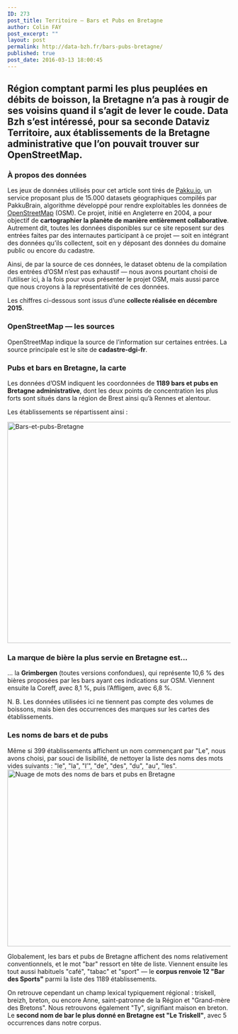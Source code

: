```yaml
---
ID: 273
post_title: Territoire — Bars et Pubs en Bretagne
author: Colin FAY
post_excerpt: ""
layout: post
permalink: http://data-bzh.fr/bars-pubs-bretagne/
published: true
post_date: 2016-03-13 18:00:45
---
```

<h2>Région comptant parmi les plus peuplées en débits de boisson, la Bretagne n’a pas à rougir de ses voisins quand il s’agit de lever le coude. Data Bzh s’est intéressé, pour sa seconde Dataviz Territoire, aux établissements de la Bretagne administrative que l’on pouvait trouver sur OpenStreetMap.</h2>
<!--more-->
<h3>À propos des données</h3>
Les jeux de données utilisés pour cet article sont tirés de <a href="http://pakku.io/" target="_blank">Pakku.io</a>, un service proposant plus de 15.000 datasets géographiques compilés par PakkuBrain, algorithme développé pour rendre exploitables les données de <a href="http://openstreetmap.fr" target="_blank">OpenStreetMap</a> (OSM). Ce projet, initié en Angleterre en 2004, a pour objectif de <strong>cartographier la planète de manière entièrement collaborative</strong>. Autrement dit, toutes les données disponibles sur ce site reposent sur des entrées faites par des internautes participant à ce projet — soit en intégrant des données qu’ils collectent, soit en y déposant des données du domaine public ou encore du cadastre.

Ainsi, de par la source de ces données, le dataset obtenu de la compilation des entrées d’OSM n’est pas exhaustif — nous avons pourtant choisi de l’utiliser ici, à la fois pour vous présenter le projet OSM, mais aussi parce que nous croyons à la représentativité de ces données.

Les chiffres ci-dessous sont issus d’une <strong>collecte réalisée en décembre 2015</strong>.
<h3>OpenStreetMap — les sources</h3>
OpenStreetMap indique la source de l’information sur certaines entrées. La source principale est le site de <strong>cadastre-dgi-fr</strong>.
<h3>Pubs et bars en Bretagne, la carte</h3>
<p style="text-align: left;">Les données d’OSM indiquent les coordonnées de <strong>1189 bars et pubs en Bretagne administrative</strong>, dont les deux points de concentration les plus forts sont situés dans la région de Brest ainsi qu’à Rennes et alentour.</p>
<p style="text-align: left;">Les établissements se répartissent ainsi :
<em>
</em></p>
<p style="text-align: left;"><img class="aligncenter size-full wp-image-418" src="http://dev.data-bzh.fr/wp-content/uploads/2016/03/Bars-et-pubs-Bretagne-2.jpg" alt="Bars-et-pubs-Bretagne" width="1200" height="500" /></p>

<h3>La marque de bière la plus servie en Bretagne est...</h3>
... la <strong>Grimbergen</strong> (toutes versions confondues), qui représente 10,6 % des bières proposées par les bars ayant ces indications sur OSM. Viennent ensuite la Coreff, avec 8,1 %, puis l’Affligem, avec 6,8 %.

N. B. Les données utilisées ici ne tiennent pas compte des volumes de boissons, mais bien des occurrences des marques sur les cartes des établissements.
<h3>Les noms de bars et de pubs</h3>
Même si 399 établissements affichent un nom commençant par "Le", nous avons choisi, par souci de lisibilité, de nettoyer la liste des noms des mots vides suivants : "le", "la", "l’", "de", "des", "du", "au", "les".<img class="aligncenter size-full wp-image-305" src="http://dev.data-bzh.fr/wp-content/uploads/2016/02/nom-pubs-bars-bretagne-2.jpg" alt="Nuage de mots des noms de bars et pubs en Bretagne" width="750" height="400" />

Globalement, les bars et pubs de Bretagne affichent des noms relativement conventionnels, et le mot "bar" ressort en tête de liste. Viennent ensuite les tout aussi habituels "café", "tabac" et "sport" — le <strong>corpus renvoie 12 "Bar des Sports"</strong> parmi la liste des 1189 établissements.

On retrouve cependant un champ lexical typiquement régional : triskell, breizh, breton, ou encore Anne, saint-patronne de la Région et "Grand-mère des Bretons". Nous retrouvons également "Ty", signifiant maison en breton. Le <strong>second nom de bar le plus donné en Bretagne est "Le Triskell"</strong>, avec 5 occurrences dans notre corpus.